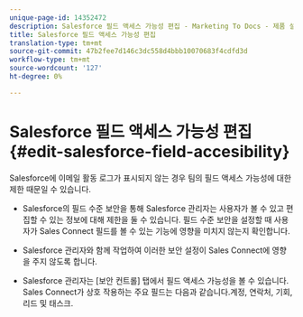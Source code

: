 ```yaml
---
unique-page-id: 14352472
description: Salesforce 필드 액세스 가능성 편집 - Marketing To Docs - 제품 설명서
title: Salesforce 필드 액세스 가능성 편집
translation-type: tm+mt
source-git-commit: 47b2fee7d146c3dc558d4bbb10070683f4cdfd3d
workflow-type: tm+mt
source-wordcount: '127'
ht-degree: 0%

---
```



# Salesforce 필드 액세스 가능성 편집 {#edit-salesforce-field-accesibility}

Salesforce에 이메일 활동 로그가 표시되지 않는 경우 팀의 필드 액세스 가능성에 대한 제한 때문일 수 있습니다.

* Salesforce의 필드 수준 보안을 통해 Salesforce 관리자는 사용자가 볼 수 있고 편집할 수 있는 정보에 대해 제한을 둘 수 있습니다. 필드 수준 보안을 설정할 때 사용자가 Sales Connect 필드를 볼 수 있는 기능에 영향을 미치지 않는지 확인합니다.

* Salesforce 관리자와 함께 작업하여 이러한 보안 설정이 Sales Connect에 영향을 주지 않도록 합니다.

* Salesforce 관리자는 [보안 컨트롤] 탭에서 필드 액세스 가능성을 볼 수 있습니다. Sales Connect가 상호 작용하는 주요 필드는 다음과 같습니다.계정, 연락처, 기회, 리드 및 태스크.

